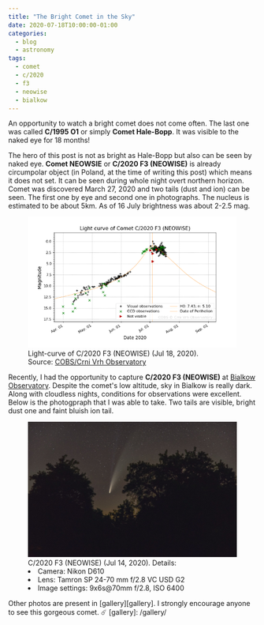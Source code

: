 ```yaml
---
title: "The Bright Comet in the Sky"
date: 2020-07-18T10:00:00-01:00
categories:
  - blog
  - astronomy
tags:
  - comet
  - c/2020
  - f3
  - neowise
  - bialkow
---
```


An opportunity to watch a bright comet does not come often. The last one was called __C/1995 O1__ or simply __Comet Hale-Bopp__. It was visible to the naked eye for 18 months!

The hero of this post is not as bright as Hale-Bopp but also can be seen by naked eye. __Comet NEOWSIE__ or __C/2020 F3 (NEOWISE)__ is already circumpolar object (in Poland, at the time of writing this post) which means it does not set. It can be seen during whole night overt northern horizon. Comet was discovered March 27, 2020 and two tails (dust and ion) can be seen. The first one by eye and second one in photographs. The nucleus is estimated to be about 5km. As of 16 July brightness was about 2-2.5 mag.

<figure>
    <a href="https://cobs.si"><img src="/assets/images/lightcurve_20200718-120038.png"></a>
    <figcaption>Light-curve of C/2020 F3 (NEOWISE) (Jul 18, 2020).<br>Source: <a href="https://cobs.si">COBS/Crni Vrh Observatory</a></figcaption>
</figure>

Recently, I had the opportunity to capture __C/2020 F3 (NEOWISE)__ at <a href="http://oab.astro.uni.wroc.pl">Bialkow Observatory</a>. Despite the comet's low altitude, sky in Bialkow is really dark. Along with cloudless nights, conditions for observations were excellent. Below is the photogpraph that I was able to take. Two tails are visible, bright dust one and faint bluish ion tail.
<figure>
    <a href="/assets/photos/c2020-f3-neowise-in-the-trees_50112625338_o.jpg"><img src="/assets/photos/c2020-f3-neowise-in-the-trees_50112625338_o.jpg"></a>
    <figcaption>C/2020 F3 (NEOWISE) (Jul 14, 2020). Details:
    <li>Camera: Nikon D610</li>
    <li>Lens: Tamron SP 24-70 mm f/2.8 VC USD G2</li>
    <li>Image settings: 9x6s@70mm f/2.8, ISO 6400</li>
    </figcaption>
</figure>

Other photos are present in [gallery][gallery]. I strongly encourage anyone to see this gorgeous comet. ☄️
[gallery]: /gallery/